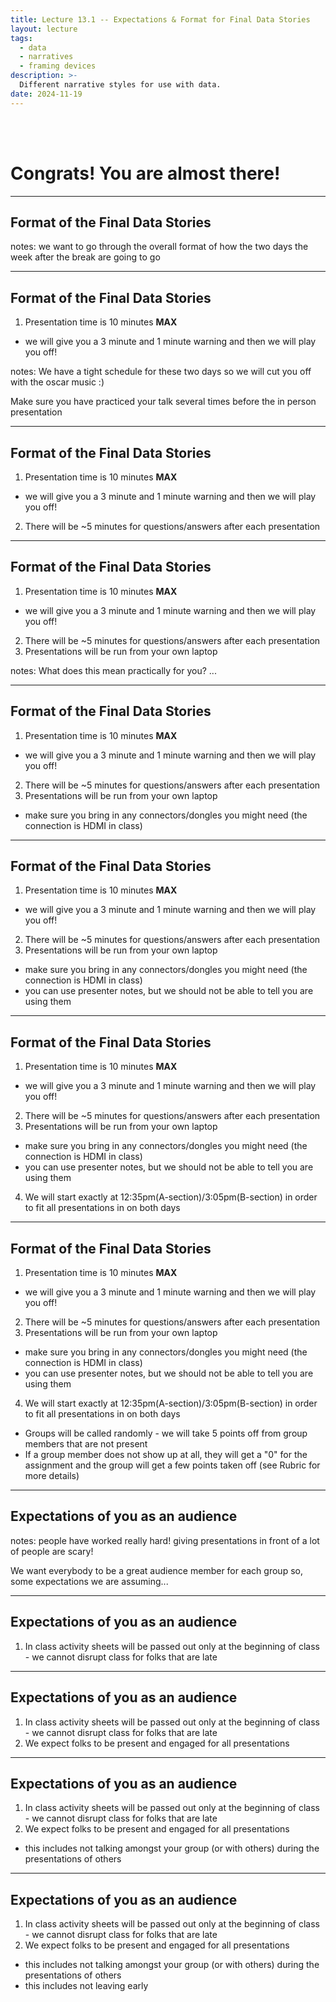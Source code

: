```yaml
---
title: Lecture 13.1 -- Expectations & Format for Final Data Stories
layout: lecture
tags:
  - data
  - narratives
  - framing devices
description: >-
  Different narrative styles for use with data.
date: 2024-11-19
---
```


<br>
<br>

# Congrats!  You are almost there!

---

## Format of the Final Data Stories


notes:
we want to go through the overall format of how the two days the week after the break are going to go

---

## Format of the Final Data Stories

1. Presentation time is 10 minutes **MAX**
 * we will give you a 3 minute and 1 minute warning and then we will play you off!

notes:
We have a tight schedule for these two days so we will cut you off with the oscar music :)

Make sure you have practiced your talk several times before the in person presentation


---

## Format of the Final Data Stories

1. Presentation time is 10 minutes **MAX**
 * we will give you a 3 minute and 1 minute warning and then we will play you off!
2. There will be ~5 minutes for questions/answers after each presentation

---

## Format of the Final Data Stories

1. Presentation time is 10 minutes **MAX**
 * we will give you a 3 minute and 1 minute warning and then we will play you off!
2. There will be ~5 minutes for questions/answers after each presentation
3. Presentations will be run from your own laptop

notes:
What does this mean practically for you? ...


---

## Format of the Final Data Stories

1. Presentation time is 10 minutes **MAX**
 * we will give you a 3 minute and 1 minute warning and then we will play you off!
2. There will be ~5 minutes for questions/answers after each presentation
3. Presentations will be run from your own laptop
 * make sure you bring in any connectors/dongles you might need (the connection is HDMI in class)

---

## Format of the Final Data Stories

1. Presentation time is 10 minutes **MAX**
 * we will give you a 3 minute and 1 minute warning and then we will play you off!
2. There will be ~5 minutes for questions/answers after each presentation
3. Presentations will be run from your own laptop
 * make sure you bring in any connectors/dongles you might need (the connection is HDMI in class)
 * you can use presenter notes, but we should not be able to tell you are using them

---

## Format of the Final Data Stories

1. Presentation time is 10 minutes **MAX**
 * we will give you a 3 minute and 1 minute warning and then we will play you off!
2. There will be ~5 minutes for questions/answers after each presentation
3. Presentations will be run from your own laptop
 * make sure you bring in any connectors/dongles you might need (the connection is HDMI in class)
 * you can use presenter notes, but we should not be able to tell you are using them 
4. We will start exactly at 12:35pm(A-section)/3:05pm(B-section) in order to fit all presentations in on both days

---

## Format of the Final Data Stories

1. Presentation time is 10 minutes **MAX**
 * we will give you a 3 minute and 1 minute warning and then we will play you off!
2. There will be ~5 minutes for questions/answers after each presentation
3. Presentations will be run from your own laptop
 * make sure you bring in any connectors/dongles you might need (the connection is HDMI in class)
 * you can use presenter notes, but we should not be able to tell you are using them 
4. We will start exactly at 12:35pm(A-section)/3:05pm(B-section) in order to fit all presentations in on both days
 * Groups will be called randomly - we will take 5 points off from group members that are not present
 * If a group member does not show up at all, they will get a "0" for the assignment and the group will get a few points taken off (see Rubric for more details)

---

## Expectations of you as an audience

notes:
people have worked really hard!  giving presentations in front of a lot of people are scary!  

We want everybody to be a great audience member for each group so, some expectations we are assuming...

---

## Expectations of you as an audience

1. In class activity sheets will be passed out only at the beginning of class - we cannot disrupt class for folks that are late


---

## Expectations of you as an audience

1. In class activity sheets will be passed out only at the beginning of class - we cannot disrupt class for folks that are late
1. We expect folks to be present and engaged for all presentations


---

## Expectations of you as an audience

1. In class activity sheets will be passed out only at the beginning of class - we cannot disrupt class for folks that are late
1. We expect folks to be present and engaged for all presentations
 * this includes not talking amongst your group (or with others) during the presentations of others

---

## Expectations of you as an audience

1. In class activity sheets will be passed out only at the beginning of class - we cannot disrupt class for folks that are late
1. We expect folks to be present and engaged for all presentations
 * this includes not talking amongst your group (or with others) during the presentations of others
 * this includes not leaving early
